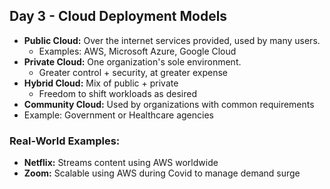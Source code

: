## Day 3 - Cloud Deployment Models

- **Public Cloud:** Over the internet services provided, used by many users.
    - Examples: AWS, Microsoft Azure, Google Cloud
- **Private Cloud:** One organization's sole environment.
    - Greater control + security, at greater expense
- **Hybrid Cloud:** Mix of public + private
    - Freedom to shift workloads as desired
- **Community Cloud:** Used by organizations with common requirements
- Example: Government or Healthcare agencies

### Real-World Examples:
- **Netflix:** Streams content using AWS worldwide
- **Zoom:** Scalable using AWS during Covid to manage demand surge

